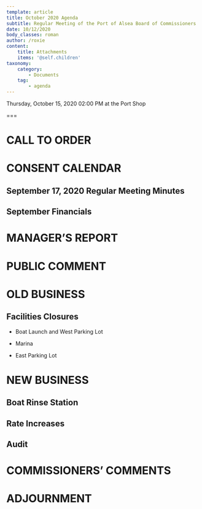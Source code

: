 ```yaml
---
template: article
title: October 2020 Agenda
subtitle: Regular Meeting of the Port of Alsea Board of Commissioners
date: 10/12/2020
body_classes: roman
author: /roxie
content:
    title: Attachments
    items: '@self.children'
taxonomy:
    category: 
        - Documents
    tag: 
        - agenda
---
```


Thursday, October 15, 2020 02:00 PM at the Port Shop

===

# CALL TO ORDER

# CONSENT CALENDAR

## September 17, 2020 Regular Meeting Minutes

## September Financials

# MANAGER’S REPORT

# PUBLIC COMMENT

# OLD BUSINESS

## Facilities Closures

- Boat Launch and West Parking Lot

- Marina

- East Parking Lot

# NEW BUSINESS

## Boat Rinse Station

## Rate Increases

## Audit

# COMMISSIONERS’ COMMENTS

# ADJOURNMENT

